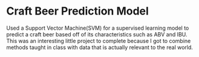# Craft Beer Prediction Model

Used a Support Vector Machine(SVM) for a supervised learning model to predict a craft beer based off of its characteristics such as ABV and IBU. This was an interesting little project to complete because I got to combine methods taught in class with data that is actually relevant to the real world.
